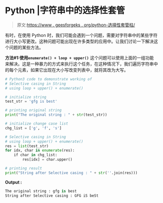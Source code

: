 # Python |字符串中的选择性套管

> 原文:[https://www . geesforgeks . org/python-选择性套管柱/](https://www.geeksforgeeks.org/python-selective-casing-in-string/)

有时，在使用 Python 时，我们可能会遇到一个问题，需要对字符串中的某些字符进行大小写更改。这种问题可能出现在许多类型的应用中。让我们讨论一下解决这个问题的某些方法。

**方法#1:使用`enumerate() + loop + upper()`**
这个问题可以使用上面的一组功能来解决。这是一种暴力的方式来执行这个任务，在这种情况下，我们遍历字符串中的每个元素，如果它出现在大小写改变列表中，就将其改为大写。

```py
# Python3 code to demonstrate working of
# Selective casing in String
# using loop + upper() + enumerate()

# initialize string
test_str = 'gfg is best'

# printing original string 
print("The original string : " + str(test_str))

# initialize change case list 
chg_list = ['g', 'f', 's']

# Selective casing in String
# using loop + upper() + enumerate()
res = list(test_str)
for idx, char in enumerate(res):
    if char in chg_list:
        res[idx] = char.upper()

# printing result
print("String after Selective casing : " + str(''.join(res)))
```

**Output :**

```py
The original string : gfg is best
String after Selective casing : GFG iS beSt

```
